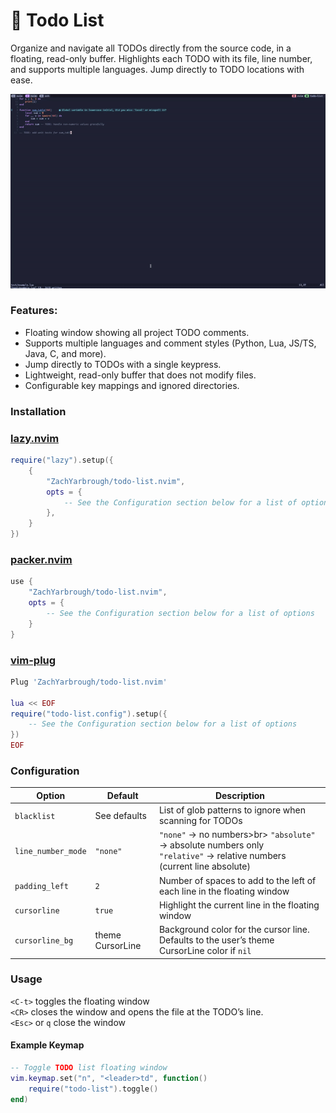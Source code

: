 # 📝 Todo List
Organize and navigate all TODOs directly from the source code, in a floating, read-only buffer. Highlights each TODO with its file, line number, and supports multiple languages. Jump directly to TODO locations with ease.

<p align="center">
  <img src="https://github.com/ZachYarbrough/todo-list.nvim/raw/assets/todo-list-demo.gif" width="800">
</p>

### Features:
- Floating window showing all project TODO comments.
- Supports multiple languages and comment styles (Python, Lua, JS/TS, Java, C, and more).
- Jump directly to TODOs with a single keypress.
- Lightweight, read-only buffer that does not modify files.
- Configurable key mappings and ignored directories.

### Installation

### [lazy.nvim](https://github.com/folke/lazy.nvim)
```lua
require("lazy").setup({
    {
        "ZachYarbrough/todo-list.nvim",
        opts = {
            -- See the Configuration section below for a list of options
        },
    }
})
```

### [packer.nvim](https://github.com/wbthomason/packer.nvim)
```lua
use {
    "ZachYarbrough/todo-list.nvim",
    opts = {
        -- See the Configuration section below for a list of options
    }
}
```
### [vim-plug](https://github.com/junegunn/vim-plug)
```lua
Plug 'ZachYarbrough/todo-list.nvim'

lua << EOF
require("todo-list.config").setup({
    -- See the Configuration section below for a list of options
})
EOF
```

### Configuration
| Option            | Default           | Description                                                                                |
|------------------|-----------------|----------------------------------------------------------------------------------------------|
| `blacklist`       | See defaults     | List of glob patterns to ignore when scanning for TODOs                                     |
| `line_number_mode`| `"none"`         | `"none"` → no numbers>br> `"absolute"` → absolute numbers only<br> `"relative"` → relative numbers (current line absolute) |
| `padding_left`    | `2`              | Number of spaces to add to the left of each line in the floating window                     |
| `cursorline`      | `true`           | Highlight the current line in the floating window                                           |
| `cursorline_bg`   | theme CursorLine | Background color for the cursor line. Defaults to the user’s theme CursorLine color if `nil` |

### Usage
`<C-t>` toggles the floating window<br>
`<CR>` closes the window and opens the file at the TODO’s line.<br>
`<Esc>` or `q` close the window
#### Example Keymap
```lua
-- Toggle TODO list floating window
vim.keymap.set("n", "<leader>td", function()
    require("todo-list").toggle()
end)
```

